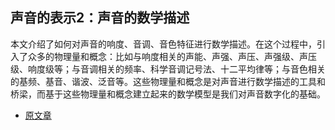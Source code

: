 ## 声音的表示2：声音的数学描述

本文介绍了如何对声音的响度、音调、音色特征进行数学描述。在这个过程中，引入了众多的物理量和概念：比如与响度相关的声能、声强、声压、声强级、声压级、响度级等；与音调相关的频率、科学音调记号法、十二平均律等；与音色相关的基频、基音、谐波、泛音等。这些物理量和概念是对声音进行数学描述的工具和桥梁，而基于这些物理量和概念建立起来的数学模型是我们对声音数字化的基础。

- [原文章](https://mp.weixin.qq.com/s?__biz=MjM5MTkxOTQyMQ==&mid=2257484443&idx=1&sn=77c3cf02073b3d7e0269ce149fba7ac9&scene=21#wechat_redirect)